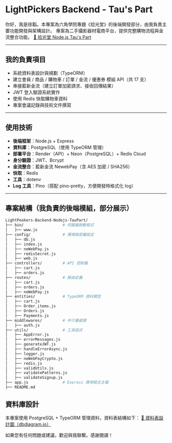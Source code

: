 # LightPickers Backend - Tau's Part

你好，我是徐韜。本專案為六角學院專題《拾光堂》的後端開發部分，由我負責主要功能開發與架構設計。
專案為二手攝影器材電商平台，提供完整購物流程與金流整合功能。
[🔗 拾光堂 Node.js Tau's Part](https://github.com/TauHsu/LightPeakers-Backend-Nodejs-TauPart/tree/main)

---

## 我的負責項目

- 系統資料表設計與規劃（TypeORM）
- 建立會員 / 商品 / 購物車 / 訂單 / 金流 / 優惠券 模組 API（共 17 支）
- 串接藍新金流（建立訂單加密請求、接收回傳結果）
- JWT 登入驗證系統實作
- 使用 Redis 快取購物車資料
- 專案會議記錄與技術文件撰寫

---

## 使用技術

- **後端框架**：Node.js + Express
- **資料庫**：PostgreSQL（使用 TypeORM 管理）
- **部署平台**：Render（API）+ Neon（PostgreSQL）+ Redis Cloud
- **身分驗證**：JWT、Bcrypt
- **金流整合**：藍新金流 NewebPay（含 AES 加密 / SHA256）
- **快取**：Redis
- **工具**：dotenv
- **Log 工具**：Pino（搭配 pino-pretty，方便開發時格式化 log）

---

## 專案結構（我負責的後端模組，部分展示）

```bash
LightPeakers-Backend-Nodejs-TauPart/
├── bin/                 # 伺服器啟動程式
│   ├── www.js
├── config/              # 環境與密鑰設定
│   ├── db.js
│   ├── index.js
│   ├── neWebPay.js
│   ├── redisSecret.js
│   ├── web.js
├── controllers/         # API 控制器
│   ├── cart.js
│   ├── orders.js
├── routes/              # 路由定義
│   ├── cart.js
│   ├── orders.js
│   ├── neWebPay.js
├── entities/            # TypeORM 資料模型
│   ├── cart.js
│   ├── Order_items.js
│   ├── Orders.js
│   ├── Payments.js
├── middlewares/         # 中介層處理
│   ├── auth.js
├── utils/               # 工具函式
│   ├── AppError.js
│   ├── errorMessages.js
│   ├── generateJWT.js
│   ├── handleErrorAsync.js
│   ├── logger.js
│   ├── neWebPayCrypto.js
│   ├── redis.js
│   ├── validUtils.js
│   ├── validatePatterns.js
│   ├── validateSignup.js
├── app.js               # Express 應用程式主檔
├── README.md
```

## 資料庫設計

本專案使用 PostgreSQL + TypeORM 管理資料，資料表結構如下：
[🔗 資料表設計圖（dbdiagram.io）](https://dbdiagram.io/d/Light-Peakers-67ea32794f7afba184c42005)

如果您有任何問題或建議，歡迎與我聯繫。感謝閱讀！
